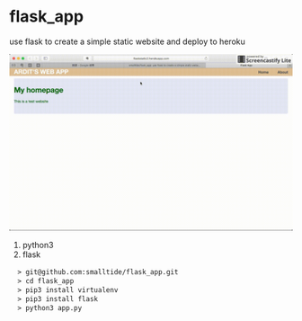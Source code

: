 # flask_app
use flask to create a simple static website and deploy to heroku

![alt text](https://github.com/smalltide/flask_app/blob/master/screenshot.gif "flask_app")

1. python3
2. flask

```
  > git@github.com:smalltide/flask_app.git
  > cd flask_app
  > pip3 install virtualenv
  > pip3 install flask
  > python3 app.py
```
